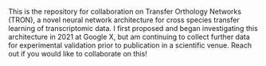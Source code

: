 This is the repository for collaboration on Transfer Orthology Networks (TRON), a novel neural network architecture for cross species transfer learning of transcriptomic data. I first proposed and began investigating this architecture in 2021 at Google X, but
am continuing to collect further data for experimental validation prior to publication in a scientific venue. Reach out if you would like to collaborate on this!
